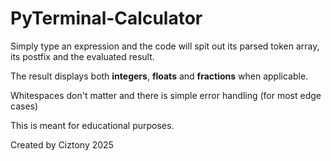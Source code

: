 # PyTerminal-Calculator

Simply type an expression and the code will spit out its parsed token array, its postfix and the evaluated result.

The result displays both **integers**, **floats** and **fractions** when applicable.

Whitespaces don't matter and there is simple error handling (for most edge cases)

This is meant for educational purposes.

Created by Ciztony 2025

